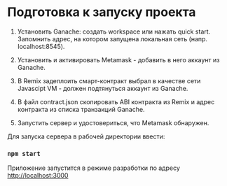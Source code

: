 # Подготовка к запуску проекта

1. Установить Ganache: создать workspace или нажать quick start.
Запомнить адрес, на котором запущена локальная сеть (напр. localhost:8545).
   
2. Установить и активировать Metamask - добавить в него аккаунт из Ganache.

3. В Remix задеплоить смарт-контракт выбрал в качестве сети Javascipt VM - должен подтянуться аккаунт из Ganache.

4. В файл contract.json скопировать ABI контракта из Remix и адрес контракта из списка транзакций Ganache.

5. Запустить сервер и удостовериться, что Metamask обнаружен.


Для запуска сервера в рабочей директории ввести:

### `npm start`

Приложение запустится в режиме разработки по адресу [http://localhost:3000](http://localhost:3000)